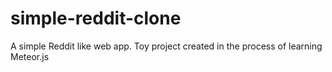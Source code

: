 simple-reddit-clone
===================

A simple Reddit like web app. Toy project created in the process of learning Meteor.js
